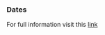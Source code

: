 ### Dates

For full information visit this [link](https://developer.mozilla.org/es/docs/Web/JavaScript/Referencia/Objetos_globales/Date)